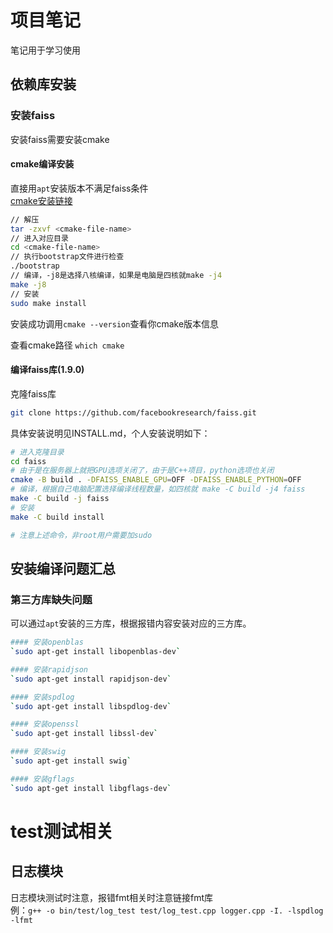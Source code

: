 # 项目笔记
笔记用于学习使用
## 依赖库安装
### 安装faiss
安装faiss需要安装cmake
#### cmake编译安装
直接用`apt`安装版本不满足faiss条件\
[cmake安装链接](https://cmake.org/download/#latest)
```bash
// 解压
tar -zxvf <cmake-file-name>
// 进入对应目录
cd <cmake-file-name>
// 执行bootstrap文件进行检查
./bootstrap
// 编译，-j8是选择八核编译，如果是电脑是四核就make -j4
make -j8
// 安装
sudo make install
```
安装成功调用`cmake --version`查看你cmake版本信息

查看cmake路径 `which cmake`
#### 编译faiss库(1.9.0)
克隆faiss库
```bash
git clone https://github.com/facebookresearch/faiss.git
```
具体安装说明见INSTALL.md，个人安装说明如下：
```bash
# 进入克隆目录
cd faiss
# 由于是在服务器上就把GPU选项关闭了，由于是C++项目，python选项也关闭
cmake -B build . -DFAISS_ENABLE_GPU=OFF -DFAISS_ENABLE_PYTHON=OFF
# 编译，根据自己电脑配置选择编译线程数量，如四核就 make -C build -j4 faiss
make -C build -j faiss
# 安装
make -C build install

# 注意上述命令，非root用户需要加sudo
```
## 安装编译问题汇总
### 第三方库缺失问题
可以通过`apt`安装的三方库，根据报错内容安装对应的三方库。
```bash
#### 安装openblas
`sudo apt-get install libopenblas-dev`

#### 安装rapidjson
`sudo apt-get install rapidjson-dev`

#### 安装spdlog
`sudo apt-get install libspdlog-dev`

#### 安装openssl
`sudo apt-get install libssl-dev`

#### 安装swig
`sudo apt-get install swig`

#### 安装gflags
`sudo apt-get install libgflags-dev`
```
# test测试相关

## 日志模块
日志模块测试时注意，报错fmt相关时注意链接fmt库\
例：`g++ -o bin/test/log_test test/log_test.cpp logger.cpp -I. -lspdlog -lfmt`